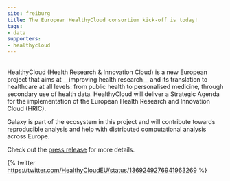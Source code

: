 ```yaml
---
site: freiburg
title: The European HealthyCloud consortium kick-off is today!
tags:
- data
supporters:
- healthycloud
---
```


<br>
HealthyCloud (Health Research & Innovation Cloud) is a new European project that aims at __improving health research__ and its translation to healthcare at all levels: from public health to personalised medicine, through secondary use of health data. HealthyCloud will deliver a Strategic Agenda for the implementation of the European Health Research and Innovation Cloud (HRIC).

Galaxy is part of the ecosystem in this project and will contribute towards reproducible analysis and help with distributed computational analysis across Europe.

Check out the [press release](https://inbe-login.bsc.es/www/docs/20210309_HealthyCloud-PR.pdf) for more details.


{% twitter https://twitter.com/HealthyCloudEU/status/1369249276941963269 %} 

